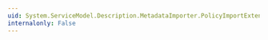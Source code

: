 ```yaml
---
uid: System.ServiceModel.Description.MetadataImporter.PolicyImportExtensions
internalonly: False
---
```

